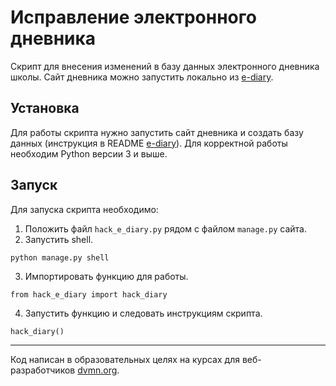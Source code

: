 # Исправление электронного дневника
Скрипт для внесения изменений в базу данных электронного дневника школы.
Сайт дневника можно запустить локально из [e-diary](https://github.com/devmanorg/e-diary).

## Установка

Для работы скрипта нужно запустить сайт дневника и создать базу данных (инструкция в 
README 
[e-diary](https://github.com/devmanorg/e-diary)). 
Для корректной работы необходим Python версии 3 и выше.

## Запуск

Для запуска скрипта необходимо:

1. Положить файл `hack_e_diary.py` рядом с файлом `manage.py` сайта.
2. Запустить shell.
```
python manage.py shell
```

3. Импортировать функцию для работы.
```
from hack_e_diary import hack_diary
```
4. Запустить функцию и следовать инструкциям скрипта.
```
hack_diary()
```

***
Код написан в образовательных целях на курсах для веб-разработчиков 
[dvmn.org](https://dvmn.org/).